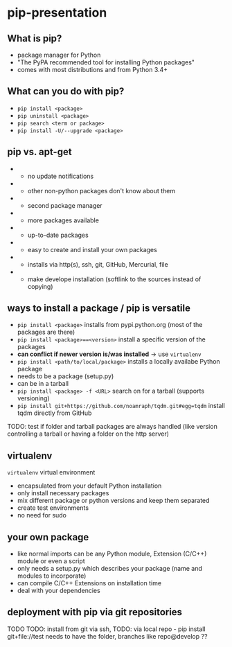 pip-presentation
================

What is pip?
----
* package manager for Python
* "The PyPA recommended tool for installing Python packages"
* comes with most distributions and from Python 3.4+


What can you do with pip?
----
* `pip install <package>`
* `pip uninstall <package>`
* `pip search <term or package>`
* `pip install -U/--upgrade <package>`


pip vs. apt-get
----
- - no update notifications
- - other non-python packages don't know about them 
- - second package manager
- + more packages available
- + up-to-date packages
- + easy to create and install your own packages
- + installs via http(s), ssh, git, GitHub, Mercurial, file
- + make develope installation (softlink to the sources instead of copying)


ways to install a package / pip is versatile
----
- `pip install <package>` installs from pypi.python.org (most of the packages are there)
- `pip install <package>==<version>` install a specific version of the packages
 - **can conflict if newer version is/was installed** -> use `virtualenv`
- `pip install <path/to/local/package>` installs a locally availabe Python package
- needs to be a package (setup.py)
- can be in a tarball
- `pip install <package> -f <URL>` search on <URL> for a <package> tarball (supports versioning)
- `pip install git+https://github.com/noamraph/tqdm.git#egg=tqdm` install tqdm directly from GitHub

TODO: test if folder and tarball packages are always handled (like version controlling a tarball or having a folder on the http server)


virtualenv
----
`virtualenv` virtual environment
- encapsulated from your default Python installation
- only install necessary packages
- mix different package or python versions and keep them separated
- create test environments
- no need for sudo


your own package
----
- like normal imports can be any Python module, Extension (C/C++) module or even a script
- only needs a setup.py which describes your package (name and modules to incorporate)
- can compile C/C++ Extensions on installation time
- deal with your dependencies

deployment with pip via git repositories
----
TODO
TODO: install from git via ssh,
TODO: via local repo - pip install git+file://test needs to have the folder, branches like repo@develop ??
